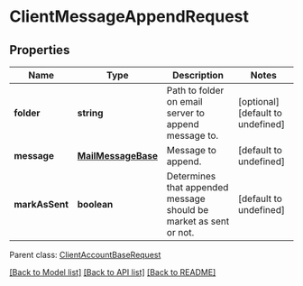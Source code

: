 # ClientMessageAppendRequest

## Properties
Name | Type | Description | Notes
------------ | ------------- | ------------- | -------------
**folder** | **string** | Path to folder on email server to append message to.              | [optional] [default to undefined]
**message** | [**MailMessageBase**](MailMessageBase.md) | Message to append.              | [default to undefined]
**markAsSent** | **boolean** | Determines that appended message should be market as sent or not.              | [default to undefined]

 Parent class: [ClientAccountBaseRequest](ClientAccountBaseRequest.md)

[[Back to Model list]](README.md#documentation-for-models) [[Back to API list]](README.md#documentation-for-api-endpoints) [[Back to README]](README.md)
